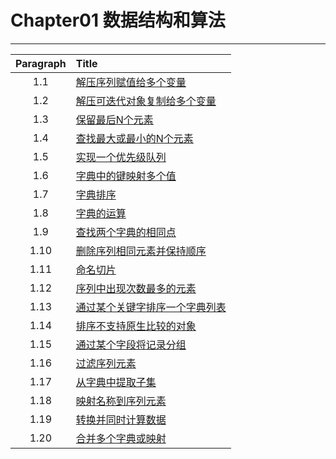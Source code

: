 # Chapter01 数据结构和算法

***
Paragraph  |  Title
:---------:|:--------
        1.1|[解压序列赋值给多个变量][P01]
        1.2|[解压可迭代对象复制给多个变量][P02]
        1.3|[保留最后N个元素][P03]
        1.4|[查找最大或最小的N个元素][P04]
        1.5|[实现一个优先级队列][P05]
        1.6|[字典中的键映射多个值][P06]
        1.7|[字典排序][P07]
        1.8|[字典的运算][P08]
        1.9|[查找两个字典的相同点][P09]
       1.10|[删除序列相同元素并保持顺序][P10]
       1.11|[命名切片][P11]
       1.12|[序列中出现次数最多的元素][P12]
       1.13|[通过某个关键字排序一个字典列表][P13]
       1.14|[排序不支持原生比较的对象][P14]
       1.15|[通过某个字段将记录分组][P15]
       1.16|[过滤序列元素][P16]
       1.17|[从字典中提取子集][P17]
       1.18|[映射名称到序列元素][P18]
       1.19|[转换并同时计算数据][P19]
       1.20|[合并多个字典或映射][P20]



[P01]: https://github.com/JeromeYao/PyNotes/blob/master/NOP3C/C01/NOP3C_C01_P01.py  
[P02]: https://github.com/JeromeYao/PyNotes/blob/master/NOP3C/C01/NOP3C_C01_P02.py  
[P03]: https://github.com/JeromeYao/PyNotes/blob/master/NOP3C/C01/NOP3C_C01_P03.py  
[P04]: https://github.com/JeromeYao/PyNotes/blob/master/NOP3C/C01/NOP3C_C01_P04.py  
[P05]: https://github.com/JeromeYao/PyNotes/blob/master/NOP3C/C01/NOP3C_C01_P05.py  
[P06]: https://github.com/JeromeYao/PyNotes/blob/master/NOP3C/C01/NOP3C_C01_P06.py  
[P07]: https://github.com/JeromeYao/PyNotes/blob/master/NOP3C/C01/NOP3C_C01_P07.py  
[P08]: https://github.com/JeromeYao/PyNotes/blob/master/NOP3C/C01/NOP3C_C01_P08.py  
[P09]: https://github.com/JeromeYao/PyNotes/blob/master/NOP3C/C01/NOP3C_C01_P09.py  
[P10]: https://github.com/JeromeYao/PyNotes/blob/master/NOP3C/C01/NOP3C_C01_P10.py  
[P11]: https://github.com/JeromeYao/PyNotes/blob/master/NOP3C/C01/NOP3C_C01_P11.py  
[P12]: https://github.com/JeromeYao/PyNotes/blob/master/NOP3C/C01/NOP3C_C01_P12.py  
[P13]: https://github.com/JeromeYao/PyNotes/blob/master/NOP3C/C01/NOP3C_C01_P13.py  
[P14]: https://github.com/JeromeYao/PyNotes/blob/master/NOP3C/C01/NOP3C_C01_P14.py  
[P15]: https://github.com/JeromeYao/PyNotes/blob/master/NOP3C/C01/NOP3C_C01_P15.py  
[P16]: https://github.com/JeromeYao/PyNotes/blob/master/NOP3C/C01/NOP3C_C01_P16.py  
[P17]: https://github.com/JeromeYao/PyNotes/blob/master/NOP3C/C01/NOP3C_C01_P17.py  
[P18]: https://github.com/JeromeYao/PyNotes/blob/master/NOP3C/C01/NOP3C_C01_P18.py  
[P19]: https://github.com/JeromeYao/PyNotes/blob/master/NOP3C/C01/NOP3C_C01_P19.py  
[P20]: https://github.com/JeromeYao/PyNotes/blob/master/NOP3C/C01/NOP3C_C01_P20.py  
